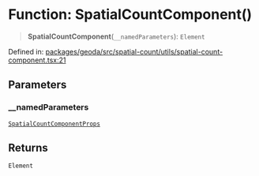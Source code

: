 # Function: SpatialCountComponent()

> **SpatialCountComponent**(`__namedParameters`): `Element`

Defined in: [packages/geoda/src/spatial-count/utils/spatial-count-component.tsx:21](https://github.com/GeoDaCenter/openassistant/blob/a1bcfdf89aac2d64b3bda9cf92b96ead076def28/packages/geoda/src/spatial-count/utils/spatial-count-component.tsx#L21)

## Parameters

### \_\_namedParameters

[`SpatialCountComponentProps`](../type-aliases/SpatialCountComponentProps.md)

## Returns

`Element`
